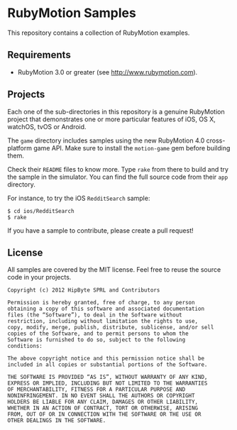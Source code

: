 # RubyMotion Samples

This repository contains a collection of RubyMotion examples.

## Requirements

* RubyMotion 3.0 or greater (see http://www.rubymotion.com).

## Projects

Each one of the sub-directories in this repository is a genuine RubyMotion project that demonstrates one or more particular features of iOS, OS X, watchOS, tvOS or Android.

The `game` directory includes samples using the new RubyMotion 4.0 cross-platform game API. Make sure to install the `motion-game` gem before building them.

Check their `README` files to know more. Type `rake` from there to build and try the sample in the simulator. You can find the full source code from their `app` directory.

For instance, to try the iOS `RedditSearch` sample:

```
$ cd ios/RedditSearch
$ rake
```

If you have a sample to contribute, please create a pull request!

## License

All samples are covered by the MIT license. Feel free to reuse the source code in your projects.

```
Copyright (c) 2012 HipByte SPRL and Contributors

Permission is hereby granted, free of charge, to any person
obtaining a copy of this software and associated documentation
files (the “Software”), to deal in the Software without
restriction, including without limitation the rights to use,
copy, modify, merge, publish, distribute, sublicense, and/or sell
copies of the Software, and to permit persons to whom the
Software is furnished to do so, subject to the following
conditions:

The above copyright notice and this permission notice shall be
included in all copies or substantial portions of the Software.

THE SOFTWARE IS PROVIDED “AS IS”, WITHOUT WARRANTY OF ANY KIND,
EXPRESS OR IMPLIED, INCLUDING BUT NOT LIMITED TO THE WARRANTIES
OF MERCHANTABILITY, FITNESS FOR A PARTICULAR PURPOSE AND
NONINFRINGEMENT. IN NO EVENT SHALL THE AUTHORS OR COPYRIGHT
HOLDERS BE LIABLE FOR ANY CLAIM, DAMAGES OR OTHER LIABILITY,
WHETHER IN AN ACTION OF CONTRACT, TORT OR OTHERWISE, ARISING
FROM, OUT OF OR IN CONNECTION WITH THE SOFTWARE OR THE USE OR
OTHER DEALINGS IN THE SOFTWARE. 
```